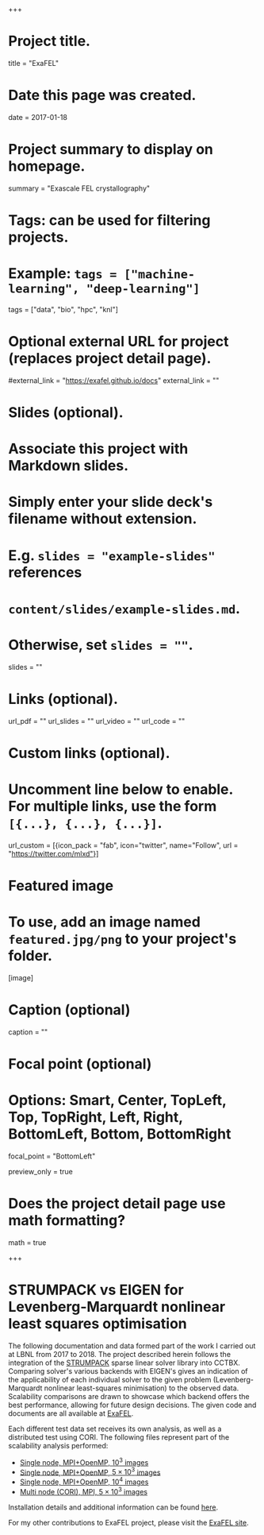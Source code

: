 +++
# Project title.
title = "ExaFEL"

# Date this page was created.
date = 2017-01-18

# Project summary to display on homepage.
summary = "Exascale FEL crystallography"

# Tags: can be used for filtering projects.
# Example: `tags = ["machine-learning", "deep-learning"]`
tags = ["data", "bio", "hpc", "knl"]

# Optional external URL for project (replaces project detail page).
#external_link = "https://exafel.github.io/docs"
external_link = ""

# Slides (optional).
#   Associate this project with Markdown slides.
#   Simply enter your slide deck's filename without extension.
#   E.g. `slides = "example-slides"` references 
#   `content/slides/example-slides.md`.
#   Otherwise, set `slides = ""`.
slides = ""

# Links (optional).
url_pdf = ""
url_slides = ""
url_video = ""
url_code = ""

# Custom links (optional).
#   Uncomment line below to enable. For multiple links, use the form `[{...}, {...}, {...}]`.
url_custom = [{icon_pack = "fab", icon="twitter", name="Follow", url = "https://twitter.com/mlxd"}]

# Featured image
# To use, add an image named `featured.jpg/png` to your project's folder. 
[image]
  # Caption (optional)
  caption = ""
  
  # Focal point (optional)
  # Options: Smart, Center, TopLeft, Top, TopRight, Left, Right, BottomLeft, Bottom, BottomRight
  focal_point = "BottomLeft"

  preview_only = true

# Does the project detail page use math formatting?
math = true

+++
# STRUMPACK vs EIGEN for Levenberg-Marquardt nonlinear least squares optimisation

The following documentation and data formed part of the work I carried out at LBNL from 2017 to 2018. The project described herein follows the integration of the [STRUMPACK](https://github.com/pghysels/STRUMPACK) sparse linear solver library into CCTBX. Comparing solver's various backends with EIGEN's gives an indication of the applicability of each individual solver to the given problem (Levenberg-Marquardt nonlinear least-squares minimisation) to the observed data. Scalability comparisons are drawn to showcase which backend offers the best performance, allowing for future design decisions. The given code and documents are all available at [ExaFEL](https://github.com/ExaFEL/exafel_project/tree/master/95-strumpack_cctbx).

Each different test data set receives its own analysis, as well as a distributed test using CORI. The following files represent part of the scalability analysis performed:

- [Single node, MPI+OpenMP, $10^3$ images](/page/exafel/strumpacksolvermpi_1k_data)
- [Single node, MPI+OpenMP, $5\times 10^3$ images](/page/exafel/strumpacksolvermpi_5k_data)
- [Single node, MPI+OpenMP, $10^4$ images](/page/exafel/strumpacksolvermpi_10k_data)
- [Multi node (CORI), MPI, $5\times 10^3$ images](/page/exafel/strumpacksolvermpi_dist_cori)

Installation details and additional information can be found [here](/page/exafel/instructions).

For my other contributions to ExaFEL project, please visit the [ExaFEL site](https://exafel.github.io/docs).
